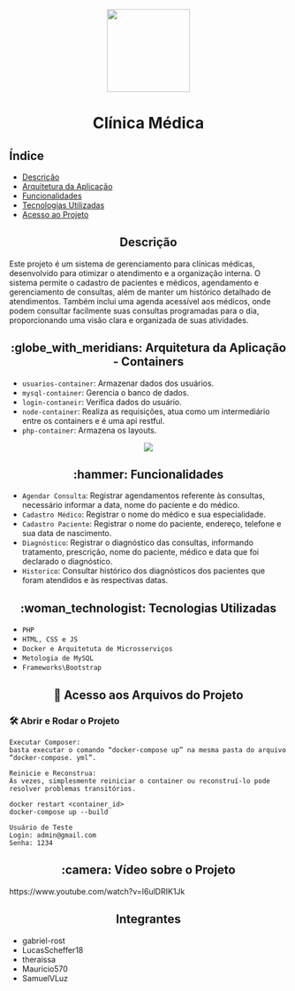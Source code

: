
<div align="center" > 
  <img width="150px" src="https://github.com/user-attachments/assets/9576241b-8933-4507-8e71-d23337fb7d18"/>
  <h1>Clínica Médica</h1>
</div>

<h2>Índice</h2> 

* [Descrição](#descrição)
* [Arquitetura da Aplicação](#globe_with_meridians-arquitetura-da-aplicação---containers)
* [Funcionalidades](#-hammer-funcionalidades)
* [Tecnologias Utilizadas](#-woman_technologist-tecnologias-utilizadas)
* [Acesso ao Projeto](#-acesso-aos-arquivos-do-projeto)


<h2 align="center">Descrição</h2>
Este projeto é um sistema de gerenciamento para clínicas médicas, desenvolvido para otimizar o atendimento e a organização interna. 
O sistema permite o cadastro de pacientes e médicos, agendamento e gerenciamento de consultas, além de manter um histórico detalhado
de atendimentos. Também inclui uma agenda acessível aos médicos, onde podem consultar facilmente suas consultas programadas para o dia,
proporcionando uma visão clara e organizada de suas atividades.

<h2 align="center">:globe_with_meridians: Arquitetura da Aplicação - Containers</h2>

- `usuarios-container`: Armazenar dados dos usuários.
- `mysql-container`: Gerencia o banco de dados.
- `login-contaneir`: Verifica dados do usuário.
- `node-container`: Realiza as requisições, atua como um intermediário entre os containers e é uma api restful.
- `php-container`: Armazena os layouts.

<div align="center">
  <img src="https://github.com/user-attachments/assets/c3daa29b-7b38-4c6c-9c65-cf5efb02949c">
</div>

<h2 align="center"> :hammer: Funcionalidades</h2>

- `Agendar Consulta`: Registrar agendamentos referente às consultas, necessário informar a data, nome do paciente e do médico.
- `Cadastro Médico`: Registrar o nome do médico e sua especialidade.
- `Cadastro Paciente`: Registrar o nome do paciente, endereço, telefone e sua data de nascimento.
- `Diagnóstico`: Registrar o diagnóstico das consultas, informando tratamento, prescrição, nome do paciente, médico e data que foi declarado o diagnóstico.
- `Historico`: Consultar histórico dos diagnósticos dos pacientes que foram atendidos e às respectivas datas.

<h2 align="center"> :woman_technologist: Tecnologias Utilizadas</h2>

- `PHP`
- `HTML, CSS e JS`
- `Docker e Arquitetuta de Microsserviços `
- `Metologia de MySQL`
- `Frameworks\Bootstrap`

<h2 align="center">📁 Acesso aos Arquivos do Projeto</h2>
<h3> 🛠️ Abrir e Rodar o Projeto </h3>

```
Executar Composer:
basta executar o comando “docker-compose up” na mesma pasta do arquivo 
“docker-compose. yml”. 
```

```
Reinicie e Reconstrua:
Às vezes, simplesmente reiniciar o container ou reconstruí-lo pode resolver problemas transitórios.
```

```
docker restart <container_id>
docker-compose up --build
```
```
Usuário de Teste
Login: admin@gmail.com
Senha: 1234
```
<h2 align="center">:camera: Vídeo sobre o Projeto</h2>
https://www.youtube.com/watch?v=I6ulDRIK1Jk

<h2 align="center">Integrantes</h2>

- gabriel-rost
- LucasScheffer18
- theraissa
- Mauricio570
- SamuelVLuz
